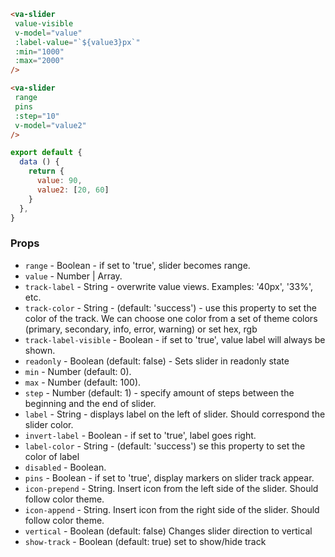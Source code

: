 ```html
<va-slider
 value-visible
 v-model="value"
 :label-value="`${value3}px`"
 :min="1000"
 :max="2000"
/>

<va-slider
 range
 pins
 :step="10"
 v-model="value2"
/>
```  

```javascript
export default {
  data () {
    return {
      value: 90,
      value2: [20, 60]
    }
  },
}
``` 

### Props
* `range` - Boolean - if set to 'true', slider becomes range.
* `value` - Number | Array.
* `track-label` - String - overwrite value views. Examples: '40px', '33%', etc.
* `track-color` - String - (default: 'success') - use this property to set the color of the track. We can choose one color from a set of theme colors (primary, secondary, info, error, warning) or set hex, rgb
* `track-label-visible` - Boolean - if set to 'true', value label will always be shown. 
* `readonly` - Boolean (default: false) - Sets slider in readonly state
* `min` - Number (default: 0).
* `max` - Number (default: 100).
* `step` - Number (default: 1) - specify amount of steps between the beginning and the end of slider.
* `label` - String - displays label on the left of slider. Should correspond the slider color.
* `invert-label` - Boolean - if set to 'true', label goes right.
* `label-color` - String - (default: 'success') se this property to set the color of label
* `disabled` - Boolean.
* `pins` - Boolean - if set to 'true', display markers on slider track appear.
* `icon-prepend` - String. Insert icon from the left side of the slider. Should follow color theme.
* `icon-append` - String. Insert icon from the right side of the slider. Should follow color theme.
* `vertical` - Boolean (default: false) Changes slider direction to vertical
* `show-track` - Boolean (default: true) set to show/hide track 

